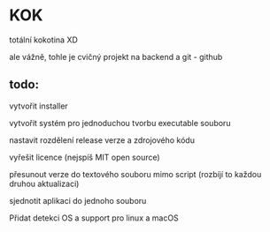 # KOK
totální kokotina
XD

ale vážně, tohle je cvičný projekt na backend a git - github

## todo:
vytvořit installer

vytvořit systém pro jednoduchou tvorbu executable souboru

nastavit rozdělení release verze a zdrojového kódu

vyřešit licence (nejspíš MIT open source)

přesunout verze do textového souboru mimo script (rozbíjí to každou druhou aktualizaci)

sjednotit aplikaci do jednoho souboru

Přidat detekci OS a support pro linux a macOS